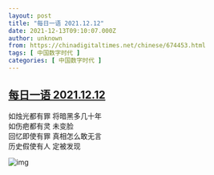 ```yaml
---
layout: post
title: "每日一语 2021.12.12"
date: 2021-12-13T09:10:07.000Z
author: unknown
from: https://chinadigitaltimes.net/chinese/674453.html
tags: [ 中国数字时代 ]
categories: [ 中国数字时代 ]
---
```

<!--1639386607000-->
[每日一语 2021.12.12](https://chinadigitaltimes.net/chinese/674453.html)
------

<div>
<p>如烛光都有罪 将暗黑多几十年<br />如伤疤都有灵 未变脸<br />回忆即使有罪 真相怎么敢无言<br />历史假使有人 定被发现</p><p><img src="https://chinadigitaltimes.net/chinese/files/2021/12/1212.jpg" alt="img" /></p>
</div>
